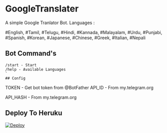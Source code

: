# GoogleTranslater

A simple Google Tranlator Bot. Languages :

#English, #Tamil, #Telugu, #Hindi, #Kannada, #Malayalam, #Urdu, #Punjabi, #Spanish, #Korean, #Japanese, #Chinese, #Greek, #Italian, #Nepali

## Bot Command's
```
/start - Start
/help - Available Languages
`
## Config
```
TOKEN - Get bot token from @BotFather
API_ID - From my.telegram.org 

API_HASH - From my.telegram.org

## Deploy To Heruku

[![Deploy](https://www.herokucdn.com/deploy/button.svg)](https://heroku.com/deploy?template=https://github.com/BXBots/GoogleTranslaterTG)
